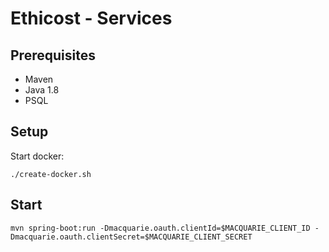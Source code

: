 # Ethicost - Services

## Prerequisites

* Maven
* Java 1.8
* PSQL

## Setup

Start docker:

`./create-docker.sh`

## Start

`mvn spring-boot:run -Dmacquarie.oauth.clientId=$MACQUARIE_CLIENT_ID -Dmacquarie.oauth.clientSecret=$MACQUARIE_CLIENT_SECRET`